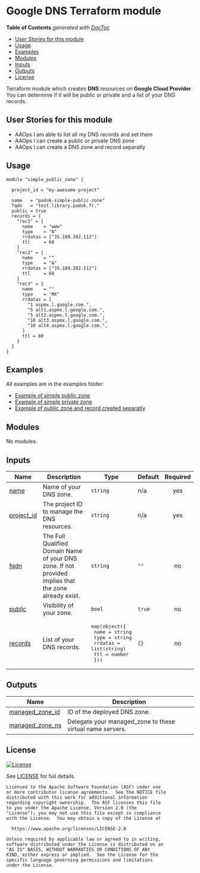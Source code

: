# Google DNS Terraform module

<!-- START doctoc generated TOC please keep comment here to allow auto update -->
<!-- DON'T EDIT THIS SECTION, INSTEAD RE-RUN doctoc TO UPDATE -->
**Table of Contents**  *generated with [DocToc](https://github.com/thlorenz/doctoc)*

- [User Stories for this module](#user-stories-for-this-module)
- [Usage](#usage)
- [Examples](#examples)
- [Modules](#modules)
- [Inputs](#inputs)
- [Outputs](#outputs)
- [License](#license)

<!-- END doctoc generated TOC please keep comment here to allow auto update -->

Terraform module which creates **DNS** resources on **Google Cloud Provider**.
You can determine if it will be public or private and a list of your DNS records.

## User Stories for this module

- AAOps I am able to list all my DNS records and set them
- AAOps I can create a public or private DNS zone
- AAOps I can create a DNS zone and record separatly

## Usage

```hcl
module "simple_public_zone" {

  project_id = "my-awesome-project"

  name   = "padok-simple-public-zone"
  fqdn   = "test.library.padok.fr."
  public = true
  records = {
    "rec1" = {
      name    = "www"
      type    = "A"
      rrdatas = ["35.189.202.112"]
      ttl     = 60
    }
    "rec2" = {
      name    = ""
      type    = "A"
      rrdatas = ["35.189.202.112"]
      ttl     = 60
    }
    "rec3" = {
      name    = ""
      type    = "MX"
      rrdatas = [
        "1 aspmx.l.google.com.",
        "5 alt1.aspmx.l.google.com.",
        "5 alt2.aspmx.l.google.com.",
        "10 alt3.aspmx.l.google.com.",
        "10 alt4.aspmx.l.google.com.",
      ]
      ttl = 60
    }
  }
}
```

## Examples

All examples are in the examples folder:

- [Example of simple public zone](examples/simple_public_zone/main.tf)
- [Example of simple private zone](examples/simple_private_zone/main.tf)
- [Example of public zone and record created separatly](examples/separated_zone_record/main.tf)

<!-- BEGIN_TF_DOCS -->
## Modules

No modules.

## Inputs

| Name                                                               | Description                                                                                           | Type                                                                                                                                   | Default | Required |
| ------------------------------------------------------------------ | ----------------------------------------------------------------------------------------------------- | -------------------------------------------------------------------------------------------------------------------------------------- | ------- | :------: |
| <a name="input_name"></a> [name](#input\_name)                     | Name of your DNS zone.                                                                                | `string`                                                                                                                               | n/a     |   yes    |
| <a name="input_project_id"></a> [project\_id](#input\_project\_id) | The project ID to manage the DNS resources.                                                           | `string`                                                                                                                               | n/a     |   yes    |
| <a name="input_fqdn"></a> [fqdn](#input\_fqdn)                     | The Full Qualified Domain Name of your DNS zone. If not provided implies that the zone already exist. | `string`                                                                                                                               | `""`    |    no    |
| <a name="input_public"></a> [public](#input\_public)               | Visibility of your zone.                                                                              | `bool`                                                                                                                                 | `true`  |    no    |
| <a name="input_records"></a> [records](#input\_records)            | List of your DNS records.                                                                             | <pre>map(object({<br>    name    = string<br>    type    = string<br>    rrdatas = list(string)<br>    ttl     = number<br>  }))</pre> | `{}`    |    no    |

## Outputs

| Name                                                                                  | Description                                                |
| ------------------------------------------------------------------------------------- | ---------------------------------------------------------- |
| <a name="output_managed_zone_id"></a> [managed\_zone\_id](#output\_managed\_zone\_id) | ID of the deployed DNS zone.                               |
| <a name="output_managed_zone_ns"></a> [managed\_zone\_ns](#output\_managed\_zone\_ns) | Delegate your managed\_zone to these virtual name servers. |
<!-- END_TF_DOCS -->

## License

[![License](https://img.shields.io/badge/License-Apache%202.0-blue.svg)](https://opensource.org/licenses/Apache-2.0)

See [LICENSE](LICENSE) for full details.

```text
Licensed to the Apache Software Foundation (ASF) under one
or more contributor license agreements.  See the NOTICE file
distributed with this work for additional information
regarding copyright ownership.  The ASF licenses this file
to you under the Apache License, Version 2.0 (the
"License"); you may not use this file except in compliance
with the License.  You may obtain a copy of the License at

  https://www.apache.org/licenses/LICENSE-2.0

Unless required by applicable law or agreed to in writing,
software distributed under the License is distributed on an
"AS IS" BASIS, WITHOUT WARRANTIES OR CONDITIONS OF ANY
KIND, either express or implied.  See the License for the
specific language governing permissions and limitations
under the License.
```
